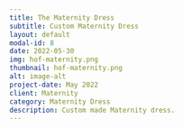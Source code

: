 ```yaml
---
title: The Maternity Dress
subtitle: Custom Maternity Dress
layout: default
modal-id: 8
date: 2022-05-30
img: hof-maternity.png 
thumbnail: hof-maternity.png 
alt: image-alt
project-date: May 2022
client: Maternity
category: Maternity Dress
description: Custom made Maternity dress.
---
```



